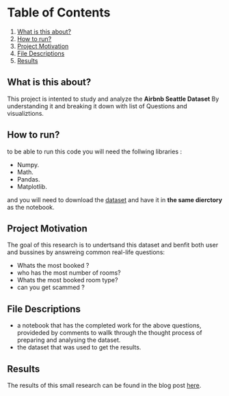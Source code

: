 # Table of Contents

1. [What is this about?](#about)
2. [How to run?](#run)
3. [Project Motivation](#motivation)
4. [File Descriptions](#files)
5. [Results](#results)

## What is this about? <a name="about"></a>

This project is intented to study and analyze the **Airbnb Seattle Dataset** By understanding it and breaking it down with list of Questions and visualiztions.

## How to run? <a name="run"></a>

to be able to run this code you will need the follwing libraries :

* Numpy.
* Math.
* Pandas.
* Matplotlib.

and you will need to download the [dataset](https://www.kaggle.com/airbnb/seattle?select=listings.csv)
 and have it in **the same dierctory** as the notebook.

## Project Motivation<a name="motivation"></a>

The goal of this research is to undertsand this dataset and benfit both user and bussines by answreing common real-life questions:

-  Whats the most booked ? 
-  who has the most number of rooms? 
-  Whats the most booked room type? 
-  can you get scammed  ?

## File Descriptions <a name="files"></a>

- a notebook that has the completed work for the above questions, provideded by comments to wallk through the thought process of preparing and analysing the dataset.
- the dataset that was used to get the results.

## Results<a name="results"></a>

The results of this small research can be found in the blog post [here]().



